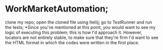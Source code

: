 # WorkMarketAutomation;
clone my repo;
open the cloned file using Iteliij;
go to TestRunner and run the tests;
*Since you've mentioned at this point, you would want to see my logic of executing this problem; this is how I'd approach it. However, locators are not entirely stable, to make sure that they're firm I'd want to see the HTML format in which the codes were written in the first place. 
